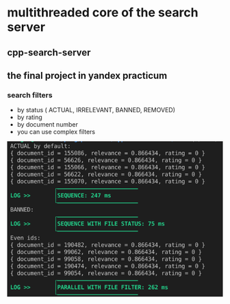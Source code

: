 # multithreaded core of the search server

## cpp-search-server
## the final project in yandex practicum

### search filters

* by status ( ACTUAL, IRRELEVANT, BANNED, REMOVED)
* by rating
* by document number
* you can use complex filters


![alt text](https://github.com/SERJCOM/cpp-search-server/blob/main/photos/Screenshot.png)
